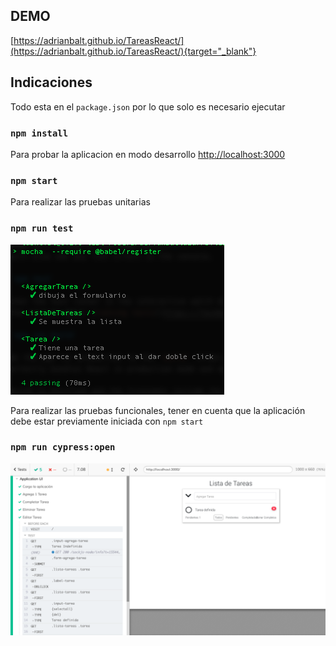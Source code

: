 

## DEMO

[https://adrianbalt.github.io/TareasReact/](https://adrianbalt.github.io/TareasReact/){target="_blank"}


## Indicaciones

Todo esta en el `package.json` por lo que solo es necesario ejecutar

### `npm install`

Para probar la aplicacion en modo desarrollo [http://localhost:3000](http://localhost:3000)

### `npm start`

Para realizar las pruebas unitarias

### `npm run test`

![alt text](https://github.com/adrianbalt/TareasReact/raw/master/assets/tests_unitarios.png)

Para realizar las pruebas funcionales, tener en cuenta que la aplicación debe estar previamente iniciada con `npm start`

### `npm run cypress:open`

![alt text](https://github.com/adrianbalt/TareasReact/raw/master/assets/pruebas_funcionales.png)
